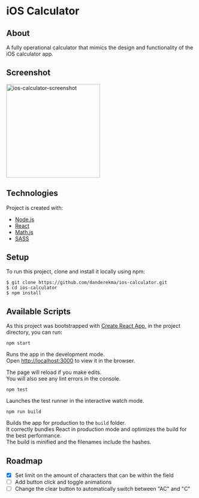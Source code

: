 # iOS Calculator

## About
A fully operational calculator that mimics the design and functionality of the iOS calculator app.

## Screenshot
<img width="250" alt="ios-calculator-screenshot" src="https://user-images.githubusercontent.com/79228592/132566656-11d76e30-66f1-41d5-a38e-953bc1a6d421.png">

## Technologies
Project is created with:
- [Node.js](https://nodejs.org/en/)
- [React](https://reactjs.org)
- [Math.js](https://mathjs.org)
- [SASS](https://sass-lang.com)

## Setup
To run this project, clone and install it locally using npm:

```
$ git clone https://github.com/danderekma/ios-calculator.git
$ cd ios-calculator
$ npm install
```

## Available Scripts

As this project was bootstrapped with [Create React App](https://github.com/facebook/create-react-app), in the project directory, you can run:

`npm start`

Runs the app in the development mode.\
Open [http://localhost:3000](http://localhost:3000) to view it in the browser.

The page will reload if you make edits.\
You will also see any lint errors in the console.

`npm test`

Launches the test runner in the interactive watch mode.

`npm run build`

Builds the app for production to the `build` folder.\
It correctly bundles React in production mode and optimizes the build for the best performance.\
The build is minified and the filenames include the hashes.

## Roadmap

- [X] Set limit on the amount of characters that can be within the field
- [ ] Add button click and toggle animations 
- [ ] Change the clear button to automatically switch between "AC" and "C"
